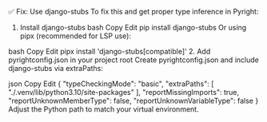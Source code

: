 
✅ Fix: Use django-stubs
To fix this and get proper type inference in Pyright:

1. Install django-stubs
bash
Copy
Edit
pip install django-stubs
Or using pipx (recommended for LSP use):

bash
Copy
Edit
pipx install 'django-stubs[compatible]'
2. Add pyrightconfig.json in your project root
Create pyrightconfig.json and include django-stubs via extraPaths:

json
Copy
Edit
{
  "typeCheckingMode": "basic",
  "extraPaths": [
    "./.venv/lib/python3.10/site-packages"
  ],
  "reportMissingImports": true,
  "reportUnknownMemberType": false,
  "reportUnknownVariableType": false
}
Adjust the Python path to match your virtual environment.
